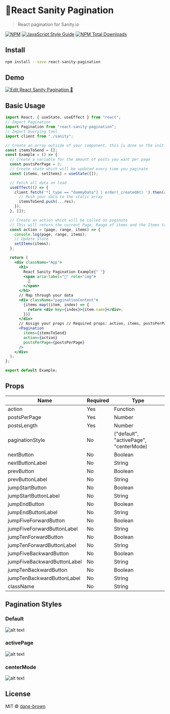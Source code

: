 # 🌵React Sanity Pagination

> React pagination for Sanity.io

[![NPM](https://img.shields.io/npm/v/react-sanity-pagination.svg)](https://www.npmjs.com/package/react-sanity-pagination) [![JavaScript Style Guide](https://img.shields.io/badge/code_style-standard-brightgreen.svg)](https://standardjs.com)
<a href="https://npmjs.com/react-sanity-pagination"><img src="https://img.shields.io/npm/dt/react-sanity-pagination.svg" alt="NPM Total Downloads"></a>

## Install

```bash
npm install --save react-sanity-pagination
```

## Demo

[![Edit React Sanity Pagination 🌵](https://codesandbox.io/static/img/play-codesandbox.svg)](https://codesandbox.io/s/react-sanity-pagination-0pzik?fontsize=14&hidenavigation=1&view=preview)

## Basic Usage

```jsx
import React, { useState, useEffect } from "react";
// Import Pagination
import Pagination from "react-sanity-pagination";
// Import Querying tool
import client from "./sanity";

// Create an array outside of your component, this is done so the initial data never changes
const itemsToSend = [];
const Example = () => {
  // Create a variable for the amount of posts you want per page
  const postsPerPage = 3;
  // Create state which will be updated every time you paginate
  const [items, setItems] = useState([]);

  // Fetch all data on load
  useEffect(() => {
    client.fetch('*[_type == "dummyData"] | order(_createdAt) ').then(res => {
      // Push your data to the static array
      itemsToSend.push(...res);
    });
  }, []);

  // Create an action which will be called on paginate
  // This will return the current Page, Range of items and the Items to render
  const action = (page, range, items) => {
    console.log(page, range, items);
    // Update State
    setItems(items);
  };

  return (
    <div className="App">
      <h1>
        React Sanity Pagination Example{" "}
        <span aria-label="🌵" role="img">
          🌵
        </span>
      </h1>
      // Map through your data
      <div className="paginationContent">
        {items.map((item, index) => {
          return <div key={index}>{item.name}</div>;
        })}
      </div>
      // Assign your props // Required props: action, items, postsPerPage
      <Pagination
        items={itemsToSend}
        action={action}
        postsPerPage={postsPerPage}
      />
    </div>
  );
};

export default Example;
```

## Props

| Name                        | Required | Type                                   |
| --------------------------- | -------- | -------------------------------------- |
| action                      | Yes      | Function                               |
| postsPerPage                | Yes      | Number                                 |
| postsLength                 | Yes      | Number                                 |
| paginationStyle             | No       | ("default", "activePage", "centerMode) |
| nextButton                  | No       | Boolean                                |
| nextButtonLabel             | No       | String                                 |
| prevButton                  | No       | Boolean                                |
| prevButtonLabel             | No       | String                                 |
| jumpStartButton             | No       | Boolean                                |
| jumpStartButtonLabel        | No       | String                                 |
| jumpEndButton               | No       | Boolean                                |
| jumpEndButtonLabel          | No       | String                                 |
| jumpFiveForwardButton       | No       | Boolean                                |
| jumpFiveForwardButtonLabel  | No       | String                                 |
| jumpTenForwardButton        | No       | Boolean                                |
| jumpTenForwardButtonLabel   | No       | String                                 |
| jumpFiveBackwardButton      | No       | Boolean                                |
| jumpFiveBackwardButtonLabel | No       | String                                 |
| jumpTenBackwardButton       | No       | Boolean                                |
| jumpTenBackwardButtonLabel  | No       | String                                 |
| className  | No       | String                                 |

## Pagination Styles

### Default

![alt text](https://raw.githubusercontent.com/dane-brown/react-sanity-pagination/master/public/default.png)

### activePage

![alt text](https://raw.githubusercontent.com/dane-brown/react-sanity-pagination/master/public/activePage.png)

### centerMode

![alt text](https://raw.githubusercontent.com/dane-brown/react-sanity-pagination/master/public/centerMode.png)

## License

MIT © [dane-brown](https://github.com/dane-brown)
